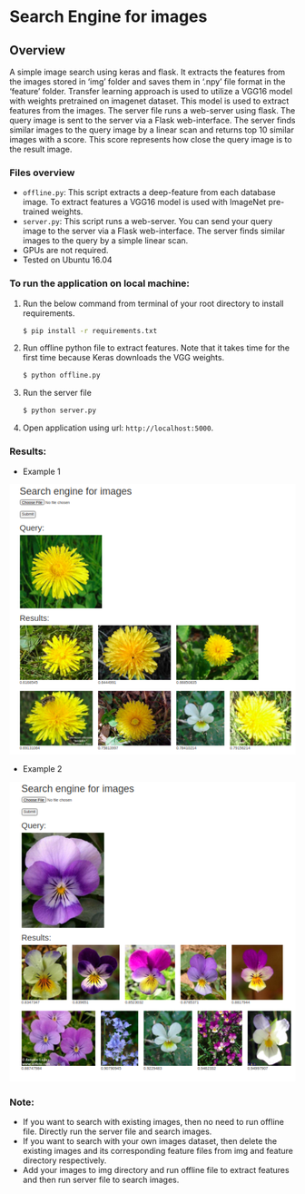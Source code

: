 # Search Engine for images


## Overview
A simple image search using keras and flask. It extracts the features from the
images stored in ‘img’ folder and saves them in ‘.npy’ file format in the ‘feature’ folder.
Transfer learning approach is used to utilize a VGG16 model with weights pretrained on
imagenet dataset. This model is used to extract features from the images. The server file
runs a web-server using flask. The query image is sent to the server via a Flask
web-interface. The server finds similar images to the query image by a linear scan and
returns top 10 similar images with a score. This score represents how close the query image
is to the result image.

### Files overview
- `offline.py`: This script extracts a deep-feature from each database image. To extract features a VGG16 model is used with ImageNet pre-trained weights.
- `server.py`: This script runs a web-server. You can send your query image to the server via a Flask web-interface. The server finds similar images to the query by a simple linear scan.
- GPUs are not required.
- Tested on Ubuntu 16.04


### To run the application on local machine:

1. Run the below command from terminal of your root directory to install requirements.

    ```sh
    $ pip install -r requirements.txt
    ```
1. Run offline python file to extract features. Note that it takes time for the first time because Keras downloads the VGG weights.

    ```sh
    $ python offline.py
    ```
1. Run the server file
    ```sh
    $ python server.py
    ```

1. Open application using url: `http://localhost:5000`.

### Results:

- Example 1

![alt text](https://github.com/Varun-08/image_search/blob/main/results/result1.png?raw=true)

- Example 2

![alt text](https://github.com/Varun-08/image_search/blob/main/results/result2.png?raw=true)


### Note:
- If you want to search with existing images, then no need to run offline file. Directly run the server file and search images.
- If you want to search with your own images dataset, then delete the existing images and its corresponding feature files from img and feature directory respectively.
- Add your images to img directory and run offline file to extract features and then run server file to search images.